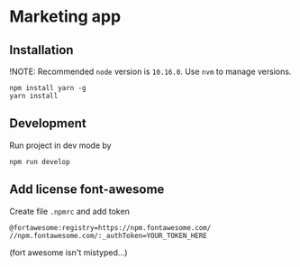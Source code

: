 # Marketing app

## Installation

!NOTE: Recommended `node` version is `10.16.0`. Use `nvm` to manage versions. 

```
npm install yarn -g
yarn install
```

## Development

Run project in dev mode by

```
npm run develop
```

## Add license font-awesome

Create file `.npmrc` and add token

`@fortawesome:registry=https://npm.fontawesome.com/
//npm.fontawesome.com/:_authToken=YOUR_TOKEN_HERE`

(fort awesome isn't mistyped...)
